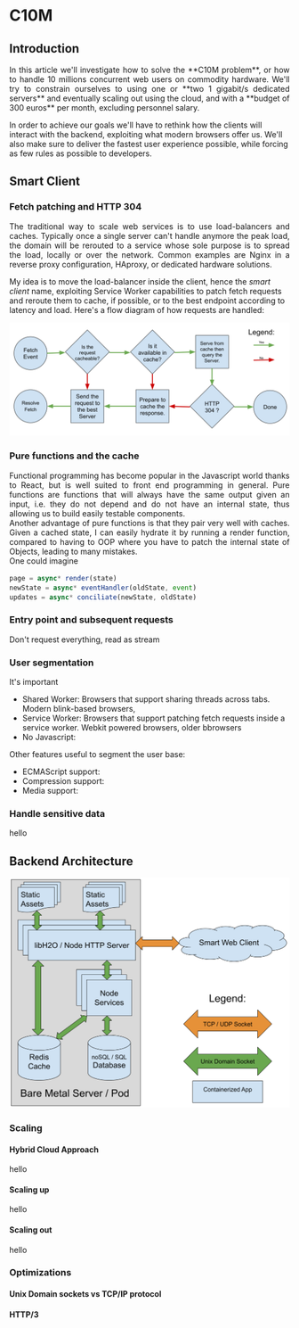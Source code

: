 # C10M
## Introduction
<p align="justify">
In this article we'll investigate how to solve the **C10M problem**, or how to handle 10 millions concurrent web users on commodity hardware. We'll try to constrain ourselves to using one or **two 1 gigabit/s dedicated servers** and eventually scaling out using the cloud, and with a **budget of 300 euros** per month, excluding personnel salary.

In order to achieve our goals we'll have to rethink how the clients will interact with the backend, exploiting what modern browsers offer us. We'll also make sure to deliver the fastest user experience possible, while forcing as few rules as possible to developers.
</p>

## Smart Client
### Fetch patching and HTTP 304
<p align="justify">
The traditional way to scale web services is to use load-balancers and caches. Typically once a single server can't handle anymore the peak load, the domain will be rerouted to a service whose sole purpose is to spread the load, locally or over the network. Common examples are Nginx in a reverse proxy configuration, HAproxy, or dedicated hardware solutions.  

My idea is to move the load-balancer inside the client, hence the *smart client* name, exploiting Service Worker capabilities to patch fetch requests and reroute them to cache, if possible, or to the best endpoint according to latency and load. Here's a flow diagram of how requests are handled:  
 
![Flow diagram of a fetch event](https://raw.githubusercontent.com/alberto-esposito/C10M/master/assets/fetch_flow.svg)
</p> 

### Pure functions and the cache
<p align="justify">
Functional programming has become popular in the Javascript world thanks to React, but is well suited to front end programming in general. Pure functions are functions that will always have the same output given an input, i.e. they do not depend and do not have an internal state, thus allowing us to build easily testable components.  <br> 
Another advantage of pure functions is that they pair very well with caches. Given a cached state, I can easily hydrate it by running a render function, compared to having to OOP where you have to patch the internal state of Objects, leading to many mistakes. <br>
One could imagine 
</p>

```js
page = async* render(state)
newState = async* eventHandler(oldState, event)
updates = async* conciliate(newState, oldState)
```

### Entry point and subsequent requests

Don't request everything, read as stream

### User segmentation

It's important 

 - Shared Worker:  Browsers that support sharing threads across tabs. Modern blink-based browsers, 
 - Service Worker: Browsers that support patching fetch requests inside a service worker.  Webkit powered browsers, older bbrowsers 
 - No Javascript:
 
 Other features useful to segment the user base:
 
 - ECMAScript support:
 - Compression support:
 - Media support:

### Handle sensitive data

hello

## Backend Architecture
![Server Layout](https://raw.githubusercontent.com/alberto-esposito/C10M/master/assets/server.svg)
### Scaling
#### Hybrid Cloud Approach
hello
#### Scaling up
hello
#### Scaling out
hello
### Optimizations
#### Unix Domain sockets vs TCP/IP protocol
#### HTTP/3
<!--stackedit_data:
eyJoaXN0b3J5IjpbMTY2MjM4NDY1MywxNDYxMTk4MzIyLDEzMT
A5OTUxMzgsNTk0MDM5OTI0LDE0OTg5MjE2OTAsLTg0MDc5NTI4
NywxNjIwNzExNDc1LC0xMTg3NDExNjAxLC0zMzk4MzUzMjUsLT
IxMTA5NzAyMSw5MTcwOTgxMjMsLTYxMjEyNTk1LC0yMTE4NTYz
NjE4LC0xMjg1OTA2MDEwLC02MzgyMTY5MjUsLTIwMjMxMzUyMi
wtMTA3NDY1ODM1OSwtNDMwNzEwMDA2LDU5NjkyNDM2XX0=
-->
